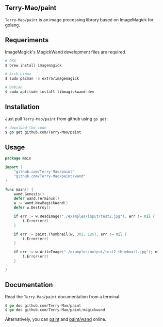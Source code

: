 ## Terry-Mao/paint

`Terry-Mao/paint` is an image processing library based on ImageMagick for golang.

## Requeriments

ImageMagick's MagickWand development files are required.

```sh
# OSX
$ brew install imagemagick

# Arch Linux
$ sudo pacman -S extra/imagemagick

# Debian
$ sudo aptitude install libmagickwand-dev
```

## Installation

Just pull `Terry-Mao/paint` from github using `go get`:

```sh
# download the code
$ go get github.com/Terry-Mao/paint
```

## Usage

```go
package main

import (
    "github.com/Terry-Mao/paint"
    "github.com/Terry-Mao/paint/wand"
)

func main() {
    wand.Genesis()
    defer wand.Terminus()
    w := wand.NewMagickWand()
    defer w.Destroy()

    if err := w.ReadImage("./examples/input/test2.jpg"); err != nil {
        t.Error(err)
    }

    if err := paint.Thumbnail(w, 302, 126); err != nil {
        t.Error(err)
    }

    if err := w.WriteImage("./examples/output/test2-thumbnail.jpg"); err != nil {
        t.Error(err)
    }

}
```

## Documentation

Read the `Terry-Mao/paint` documentation from a terminal

```go
$ go doc github.com/Terry-Mao/paint
$ go doc github.com/Terry-Mao/paint/magickwand
```

Alternatively, you can [paint](http://go.pkgdoc.org/github.com/Terry-Mao/paint) and [paint/wand](http://go.pkgdoc.org/github.com/Terry-Mao/paint/wand) online.
